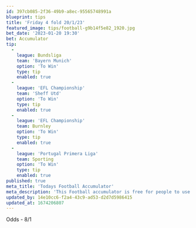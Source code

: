 ```yaml
---
id: 397cb085-2f36-49b9-a8ec-95565748991a
blueprint: tips
title: 'Friday 4 fold 20/1/23'
featured_image: tips/football-g9b14f5e82_1920.jpg
bet_date: '2023-01-20 19:30'
bet: Accumulator
tip:
  -
    league: Bundsliga
    team: 'Bayern Munich'
    option: 'To Win'
    type: tip
    enabled: true
  -
    league: 'EFL Championship'
    team: 'Sheff Utd'
    option: 'To Win'
    type: tip
    enabled: true
  -
    league: 'EFL Championship'
    team: Burnley
    option: 'To Win'
    type: tip
    enabled: true
  -
    league: 'Portugal Primera Liga'
    team: Sporting
    option: 'To Win'
    type: tip
    enabled: true
published: true
meta_title: 'Todays Football Accumulator'
meta_description: 'This Football accumulator is free for people to use who are looking for Football tips. UK football tips daily'
updated_by: 14e10cc6-f2a4-43c9-ad53-d2d7d5986415
updated_at: 1674206807
---
```

Odds - 8/1